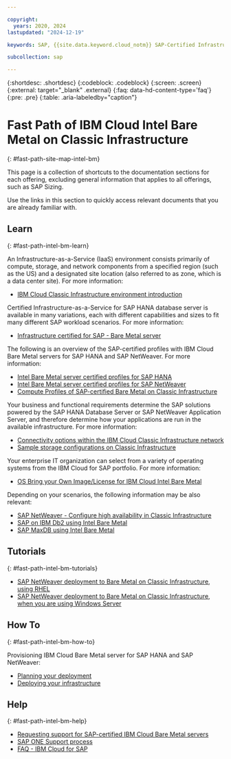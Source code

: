 ```yaml
---

copyright:
  years: 2020, 2024
lastupdated: "2024-12-19"

keywords: SAP, {{site.data.keyword.cloud_notm}} SAP-Certified Infrastructure, {{site.data.keyword.ibm_cloud_sap}}, SAP Workloads

subcollection: sap

---
```


{:shortdesc: .shortdesc}
{:codeblock: .codeblock}
{:screen: .screen}
{:external: target="_blank" .external}
{:faq: data-hd-content-type='faq'}
{:pre: .pre}
{:table: .aria-labeledby="caption"}


# Fast Path of IBM Cloud Intel Bare Metal on Classic Infrastructure
{: #fast-path-site-map-intel-bm}

This page is a collection of shortcuts to the documentation sections for each offering, excluding general information that applies to all offerings, such as SAP Sizing.

Use the links in this section to quickly access relevant documents that you are already familiar with.

## Learn
{: #fast-path-intel-bm-learn}

An Infrastructure-as-a-Service (IaaS) environment consists primarily of compute, storage, and network components from a specified region (such as the US) and a designated site location (also referred to as zone, which is a data center site). For more information:
- [IBM Cloud Classic Infrastructure environment introduction](/docs/sap?topic=sap-classic-env-introduction)

Certified Infrastructure-as-a-Service for SAP HANA database server is available in many variations, each with different capabilities and sizes to fit many different SAP workload scenarios. For more information:
- [Infrastructure certified for SAP - Bare Metal server](/docs/sap?topic=sap-iaas-offerings#iaas-intel-bm)

The following is an overview of the SAP-certified profiles with IBM Cloud Bare Metal servers for SAP HANA and SAP NetWeaver. For more information:
- [Intel Bare Metal server certified profiles for SAP HANA](/docs/sap?topic=sap-hana-iaas-offerings-profiles-intel-bm)
- [Intel Bare Metal server certified profiles for SAP NetWeaver](/docs/sap?topic=sap-nw-iaas-offerings-profiles-intel-bm)
- [Compute Profiles of SAP-certified Bare Metal on Classic Infrastructure](/docs/sap?topic=sap-compute-os-design-considerations#compute-baremetal)

Your business and functional requirements determine the SAP solutions powered by the SAP HANA Database Server or SAP NetWeaver Application Server, and therefore determine how your applications are run in the available infrastructure. For more information:
- [Connectivity options within the IBM Cloud Classic Infrastructure network](/docs/sap?topic=sap-determine-access#determine-access-connectivity-options-classic)
- [Sample storage configurations on Classic Infrastructure](/docs/sap?topic=sap-storage-design-considerations#sample-classic)

Your enterprise IT organization can select from a variety of operating systems from the IBM Cloud for SAP portfolio. For more information:
- [OS Bring your Own Image/License for IBM Cloud Intel Bare Metal](/docs/sap?topic=sap-compute-os-design-considerations#os-byos)

Depending on your scenarios, the following information may be also relevant:
- [SAP NetWeaver - Configure high availability in Classic Infrastructure](/docs/sap?topic=sap-netweaver-design-considerations#netweaver-ha-classic)
- [SAP on IBM Db2 using Intel Bare Metal](/docs/sap?topic=sap-anydb-ibm-db2#anydb-ibm-db2-bare-metal)
- [SAP MaxDB using Intel Bare Metal](/docs/sap?topic=sap-anydb-sap-maxdb#anydb-sap-maxdb-bare-metal)

## Tutorials
{: #fast-path-intel-bm-tutorials}

- [SAP NetWeaver deployment to Bare Metal on Classic Infrastructure, using RHEL](/docs/sap?topic=sap-quickstudy-bm-netweaver-rhel)
- [SAP NetWeaver deployment to Bare Metal on Classic Infrastructure, when you are using Windows Server](/docs/sap?topic=sap-quickstudy-bm-netweaver-wins)

## How To
{: #fast-path-intel-bm-how-to}

Provisioning IBM Cloud Bare Metal server for SAP HANA and SAP NetWeaver:
- [Planning your deployment](/docs/sap?topic=sap-bm-planning-items)
- [Deploying your infrastructure](/docs/sap?topic=sap-bm-set-up-infrastructure)

## Help
{: #fast-path-intel-bm-help}

- [Requesting support for SAP-certified IBM Cloud Bare Metal servers](/docs/sap?topic=sap-help-support#ibm-cloud-support-case)
- [SAP ONE Support process](/docs/sap?topic=sap-help-support#sap-one-support)
- [FAQ - IBM Cloud for SAP](/docs/sap?topic=sap-faq-ibm-cloud-for-sap)
